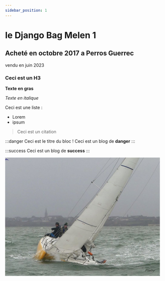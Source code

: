 ```yaml
---
sidebar_position: 1
---
```


 # le Django Bag Melen 1

  ## Acheté en octobre 2017 a Perros Guerrec
   vendu en juin 2023
  ### Ceci est un H3

  **Texte en gras**

  *Texte en italique*

  Ceci est une liste :

  * Lorem
  * ipsum

  > Ceci est un citation

  :::danger Ceci est le titre du bloc !
  Ceci est un blog de **danger**
  :::

  :::success
  Ceci est un blog de **success**
  :::

 
![mon bateau](/img/BM110.jpg "mon 1er bateau")
